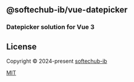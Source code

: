 ## @softechub-ib/vue-datepicker

### Datepicker solution for Vue 3

## License

Copyright © 2024-present [softechub-ib](https://github.com/softechub-ib)

[MIT](https://github.com/softechub-ib/vue-datepicker/blob/master/LICENSE)
